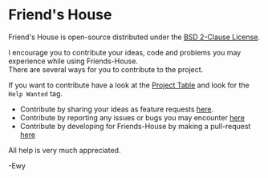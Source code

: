 # Friend's House #

Friend's House is open-source distributed under the [BSD 2-Clause License](https://github.com/EwyBoy/Friends-House/blob/master/LICENSE).

I encourage you to contribute your ideas, code and problems you may experience while using Friends-House.  
There are several ways for you to contribute to the project.

If you want to contribute have a look at the [Project Table](https://github.com/EwyBoy/Friends-House/projects/1?fullscreen=true) and look for the `Help Wanted` tag.

* Contribute by sharing your ideas as feature requests [here](https://github.com/EwyBoy/Friends-House/issues/new?assignees=EwyBoy&labels=Compatibility+Request&template=compatibility-request.md&title=%5BCompatibility%5D+MOD-NAME).
* Contribute by reporting any issues or bugs you may encounter [here](https://github.com/EwyBoy/Friends-House/issues/new?assignees=EwyBoy&labels=bug&template=bug_report.md&title=%5BBug%5D+Relevant+title+here)
* Contribute by developing for Friends-House by making a pull-request [here](https://github.com/EwyBoy/Friends-House/pulls)

All help is very much appreciated.  

-Ewy
